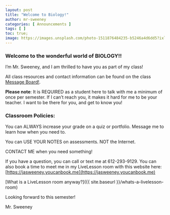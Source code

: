 ```yaml
---
layout: post
title: "Welcome to Biology!"
author: mr-sweeney
categories: [ Announcements ]
tags: [ ]
toc: true;
image: https://images.unsplash.com/photo-1511876484235-b5246a4d6dd5?ixlib=rb-1.2.1&auto=format&fit=crop&w=648&q=80
---
```


### Welcome to the wonderful world of BIOLOGY!!

I’m Mr. Sweeney, and I am thrilled to have you as part of my class!  

All class resources and contact information can be found on the class [Message Board!](https://docs.google.com/presentation/d/e/2PACX-1vQgYKwh6Z7otnCtLliczTrL5AObiFt1U9-DiZ_uN34Tkf-MrjFHu12DGTLOKoPBDG8DaKOv7F7ptiBV/pub?start=false&loop=false&delayms=3000).

**Please note**: It is REQUIRED as a student here to talk with me a minimum of once per semester.  If I can’t reach you, it makes it hard for me to be your teacher.  I want to be there for you, and get to know you! 


### Classroom Policies:

You can ALWAYS increase your grade on a quiz or portfolio.  Message me to learn how when you need to. 

You can USE YOUR NOTES on assessments.  NOT the Internet. 

CONTACT ME when you need something! 

If you have a question, you can call or text me at 612-293-9129. You can also book a time to meet me in my LiveLesson room with this website here: [https://jasweeney.youcanbook.me](https://jasweeney.youcanbook.me) 

[What is a LiveLesson room anyway?]({{ site.baseurl }}/whats-a-livelesson-room)

Looking forward to this semester! 

Mr. Sweeney
